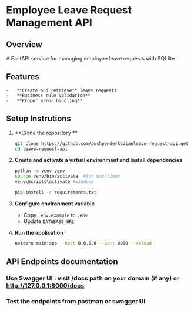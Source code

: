 # Employee Leave Request Management API

## Overview
A FastAPI service for managing employee leave requests with SQLlite

## Features
    -   **Create and retrieve** leave requests
    -   **Business rule Validation** 
    -   **Proper error handling**

## Setup Instrutions

1. **Clone the repository **
    ```sh
    git clone https://github.com/pushpenderkadianleave-request-api.get
    cd leave-request-api
    ```

2. **Create and activate a virtual environment and Install dependencies**
    ```sh
    python -m venv venv
    source venv/bin/activate  #for mac/linux
    venv\Scripts\activate #windows

    pip install -r requirements.txt
    ```

3. **Configure environment variable**
    - Copy `.env.example` to `.env`
    - Update `DATABASE_URL` 

4. **Run the application**
   ```sh
   uvicorn main:app --host 0.0.0.0 --port 8000 --reload
   ```


## API Endpoints documentation

### Use Swagger UI : visit /docs path on your domain (if any) or http://127.0.0.1:8000/docs

### Test the endpoints from postman or swagger UI


